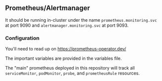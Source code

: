 ## Prometheus/Alertmanager

It should be running in-cluster under the name `prometheus.monitoring.svc` at port 9090 and `alertmanager.monitoring.svc` at port 9093.

### Configuration

You'll need to read up on https://prometheus-operator.dev/

The important variables are provided in the variables file.

The "main" prometheus deployed in this repository will track all `serviceMonitor`, `podMonitor`, `probe`, and `prometheusRule` resources.
